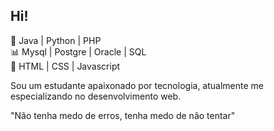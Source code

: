 ## Hi!

🚀 Java | Python | PHP <br>
📊 Mysql | Postgre | Oracle | SQL <br>
🎨 HTML | CSS | Javascript

Sou um estudante apaixonado por tecnologia, atualmente me especializando no desenvolvimento web.

"Não tenha medo de erros, tenha medo de não tentar"
